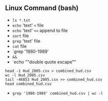 ## Linux Command (bash)
- `ls *.txt`
- `echo` 'text' `<` file
- `echo` 'text' `<<` append to file
- `sort` file
- `grep` 'text' file
- `cat` file
- `grep '1980-1989' 
- `&&`
- `echo "\"double quote escape\""
```
head -1 Hud_2005.csv > combined_hud.csv
wc -l Hud_2005.csv
tail -46853 Hud_2005.csv >> combined_hud.csv
head combined_hud.csv
```
- `grep '1980-1989' combined_hud.csv | wc -l`
